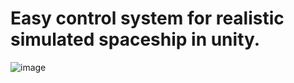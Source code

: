 # Easy control system for realistic simulated spaceship in unity.

![image](https://github.com/Jacob19999/unity_spaceship_control_system/assets/26366586/4fbe7b0e-9f56-40e6-909b-0bbb01ab0711)
